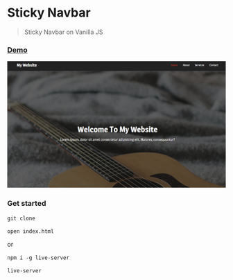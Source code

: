 # Sticky Navbar

> Sticky Navbar on Vanilla JS

### [Demo](http://sticky-navbar-ab.surge.sh)
[![IMAGE ALT TEXT HERE](./uploads/screen.png)](https://skr.sh/v61L9yGmeLB?a)

### Get started

```shell script
git clone
```
```shell script
open index.html
```
or
```shell script
npm i -g live-server
```
```shell script
live-server
```
